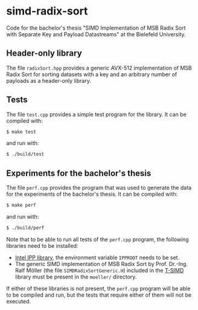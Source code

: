 # simd-radix-sort

Code for the bachelor's thesis "SIMD Implementation of MSB Radix Sort with Separate Key and Payload Datastreams" at the Bielefeld University.

## Header-only library

The file `radixSort.hpp` provides a generic AVX-512 implementation of MSB Radix Sort for sorting datasets with a key and an arbitrary number of payloads as a header-only library.

## Tests

The file `test.cpp` provides a simple test program for the library. It can be compiled with:
    
```bash
$ make test
```

and run with:
    
```bash
$ ./build/test
```

## Experiments for the bachelor's thesis

The file `perf.cpp` provides the program that was used to generate the data for the experiments of the bachelor's thesis.
It can be compiled with:
    
```bash
$ make perf
```

and run with:
    
```bash
$ ./build/perf
```

Note that to be able to run all tests of the `perf.cpp` program, the following libraries need to be installed:
- [Intel IPP library](https://www.intel.com/content/www/us/en/developer/tools/oneapi/ipp.html), the environment variable `IPPROOT` needs to be set.
- The generic SIMD implementation of MSB Radix Sort by Prof. Dr.-Ing. Ralf Möller (the file `SIMDRadixSortGeneric.H`) included in the [T-SIMD](https://www.ti.uni-bielefeld.de/html/people/moeller/tsimd_warpingsimd.html) library must be present in the `moeller/` directory.

If either of these libraries is not present, the `perf.cpp` program will be able to be compiled and run, but the tests that require either of them will not be executed.
